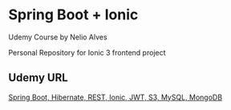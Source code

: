 # Spring Boot + Ionic
Udemy Course by Nelio Alves

Personal Repository for Ionic 3 frontend project

Udemy URL
---------
[Spring Boot, Hibernate, REST, Ionic, JWT, S3, MySQL, MongoDB](https://www.udemy.com/course/spring-boot-ionic/)
